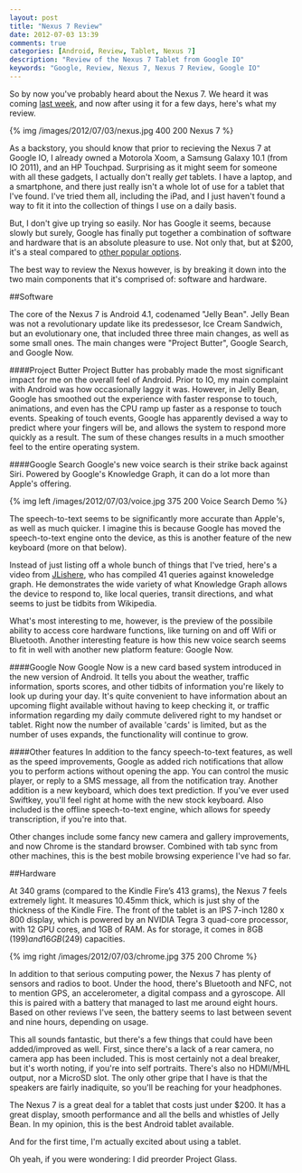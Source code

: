 ```yaml
---
layout: post
title: "Nexus 7 Review"
date: 2012-07-03 13:39
comments: true
categories: [Android, Review, Tablet, Nexus 7]
description: "Review of the Nexus 7 Tablet from Google IO"
keywords: "Google, Review, Nexus 7, Nexus 7 Review, Google IO"
---
```


So by now you've probably heard about the Nexus 7. We heard it was coming [last week](/blog/2012/06/26/shots-from-outside-io-2012/), and now after using it for a few days, here's what my review.

{% img /images/2012/07/03/nexus.jpg 400 200 Nexus 7 %}

<!-- more --> 

As a backstory, you should know that prior to recieving the Nexus 7 at Google IO, I already owned a Motorola Xoom, a Samsung Galaxy 10.1 (from IO 2011), and an HP Touchpad. Surprising as it might seem for someone with all these gadgets, I actually don't really *get* tablets. I have a laptop, and a smartphone, and there just really isn't a whole lot of use for a tablet that I've found. I've tried them all, including the iPad, and I just haven't found a way to fit it into the collection of things I use on a daily basis. 

But, I don't give up trying so easily. Nor has Google it seems, because slowly but surely, Google has finally put together a combination of software and hardware that is an absolute pleasure to use. Not only that, but at $200, it's a steal compared to [other popular options](http://www.apple.com/ipad/). 

The best way to review the Nexus however, is by breaking it down into the two main components that it's comprised of: software and hardware.

##Software

The core of the Nexus 7 is Android 4.1, codenamed "Jelly Bean". Jelly Bean was not a revolutionary update like its predessesor, Ice Cream Sandwich, but an evolutionary one, that included three three main changes, as well as some small ones. The main changes were "Project Butter", Google Search, and Google Now.

####Project Butter
Project Butter has probably made the most significant impact for me on the overall feel of Android. Prior to IO, my main complaint with Android was how occasionally laggy it was. However, in Jelly Bean, Google has smoothed out the experience with faster response to touch, animations, and even has the CPU ramp up faster as a response to touch events. Speaking of touch events, Google has apparently devised a way to predict where your fingers will be, and allows the system to respond more quickly as a result. The sum of these changes results in a much smoother feel to the entire operating system.

####Google Search
Google's new voice search is their strike back against Siri. Powered by Google's Knowledge Graph, it can do a lot more than Apple's offering.  

{% img left /images/2012/07/03/voice.jpg 375 200 Voice Search Demo %}

The speech-to-text seems to be significantly more accurate than Apple's, as well as much quicker. I imagine this is because Google has moved the speech-to-text engine onto the device, as this is another feature of the new keyboard (more on that below).

Instead of just listing off a whole bunch of things that I've tried, here's a video from [JLishere](http://www.youtube.com/watch?v=fHkhp6BwnGo), who has compiled 41 queries against knoweledge graph. He demonstrates the wide variety of what Knowledge Graph allows the device to respond to, like local queries, transit directions, and what seems to just be tidbits from Wikipedia. 

What's most interesting to me, however, is the preview of the possibile ability to access core hardware functions, like turning on and off Wifi or Bluetooth. Another interesting feature is how this new voice search seems to fit in well with another new platform feature: Google Now.  
 

<!-- http://www.youtube.com/watch?v=fHkhp6BwnGo -->

####Google Now
Google Now is a new card based system introduced in the new version of Android. It tells you about the weather, traffic information, sports scores, and other tidbits of information you're likely to look up during your day. It's quite convenient to have information about an upcoming flight available without having to keep checking it, or traffic information regarding my daily commute delivered right to my handset or tablet. Right now the number of available 'cards' is limited, but as the number of uses expands, the functionality will continue to grow. 

####Other features
In addition to the fancy speech-to-text features, as well as the speed improvements, Google as added rich notifications that allow you to perform actions without opening the app. You can control the music player, or reply to a SMS message, all from the notification tray. Another addition is a new keyboard, which does text prediction. If you've ever used Swiftkey, you'll feel right at home with the new stock keyboard. Also included is the offline speech-to-text engine, which allows for speedy transcription, if you're into that.

Other changes include some fancy new camera and gallery improvements, and now Chrome is the standard browser. Combined with tab sync from other machines, this is the best mobile browsing experience I've had so far. 

##Hardware

At 340 grams (compared to the Kindle Fire’s 413 grams), the Nexus 7 feels extremely light. It measures 10.45mm thick, which is just shy of the thickness of the Kindle Fire. The front of the tablet is an IPS 7-inch 1280 x 800 display, which is powered by an NVIDIA Tegra 3 quad-core processor, with 12 GPU cores, and 1GB of RAM. As for storage, it comes in 8GB ($199) and 16GB ($249) capacities.

{% img right /images/2012/07/03/chrome.jpg 375 200 Chrome %}

In addition to that serious computing power, the Nexus 7 has plenty of sensors and radios to boot. Under the hood, there's Bluetooth and NFC, not to mention GPS, an accelerometer, a digital compass and a gyroscope. All this is paired with a battery that managed to last me around eight hours. Based on other reviews I've seen, the battery seems to last between sevent and nine hours, depending on usage.

This all sounds fantastic, but there's a few things that could have been added/improved as well. First, since there's a lack of a rear camera, no camera app has been included. This is most certainly not a deal breaker, but it's worth noting, if you're into self portraits. There's also no HDMI/MHL output, nor a MicroSD slot. The only other gripe that I have is that the speakers are fairly inadiquite, so you'll be reaching for your headphones. 

The Nexus 7 is a great deal for a tablet that costs just under $200. It has a great display, smooth performance and all the bells and whistles of Jelly Bean. In my opinion, this is the best Android tablet available.

And for the first time, I'm actually excited about using a tablet.

Oh yeah, if you were wondering: I did preorder Project Glass.
